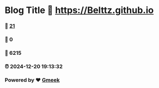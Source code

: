 # Blog Title :link: https://Belttz.github.io 
### :page_facing_up: [21](https://Belttz.github.io/tag.html) 
### :speech_balloon: 0 
### :hibiscus: 6215 
### :alarm_clock: 2024-12-20 19:13:32 
### Powered by :heart: [Gmeek](https://github.com/Meekdai/Gmeek)
